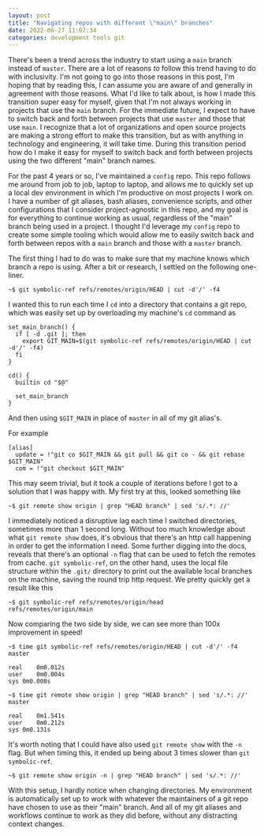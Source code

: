 ```yaml
---
layout: post
title: "Navigating repos with different \"main\" branches"
date: 2022-06-27 11:07:34
categories: development tools git
---
```


There's been a trend across the industry to start using a `main` branch instead of
`master`. There are a lot of reasons _to_ follow this trend having to do with inclusivity.
I'm not going to go into those reasons in this post, I'm hoping that by reading this, I
can assume you are aware of and generally in agreement with those reasons. What I'd like to
talk about, is how I made this transition super easy for myself, given that I'm not always
working in projects that use the `main` branch. For the immediate future, I expect to have
to switch back and forth between projects that use `master` and those that use `main`. I
recognize that a lot of organizations and open source projects are making a strong effort
to make this transition, but as with anything in technology and engineering, it will take time.
During this transition period how do I make it easy for myself to switch back and forth between
projects using the two different "main" branch names.

For the past 4 years or so, I've maintained a `config` repo. This repo follows me around from job
to job, laptop to laptop, and allows me to quickly set up a local dev environment in which I'm productive
on most projects I work on. I have a number of git aliases, bash aliases, convenience scripts, and other
configurations that I consider project-agnostic in this repo, and my goal is for everything to continue
working as usual, regardless of the "main" branch being used in a project. I thought I'd leverage my `config`
repo to create some simple tooling which would allow me to easily switch back and forth between repos with a
`main` branch and those with a `master` branch.

The first thing I had to do was to make sure that my machine knows which branch a repo is using. After a
bit or research, I settled on the following one-liner.

```
~$ git symbolic-ref refs/remotes/origin/HEAD | cut -d'/' -f4
```

I wanted this to run each time I `cd` into a directory that contains a git repo, which was easily set up
by overloading my machine's `cd` command as

```
set_main_branch() {
  if [ -d .git ]; then
    export GIT_MAIN=$(git symbolic-ref refs/remotes/origin/HEAD | cut -d'/' -f4)
  fi
}

cd() {
  builtin cd "$@"

  set_main_branch
}
```

And then using `$GIT_MAIN` in place of `master` in all of my git alias's.

For example

```
[alias]
  update = !"git co $GIT_MAIN && git pull && git co - && git rebase $GIT_MAIN"
  com = !"git checkout $GIT_MAIN"
```

This may seem trivial, but it took a couple of iterations before I got to a solution that I was happy with.
My first try at this, looked something like

```
~$ git remote show origin | grep "HEAD branch" | sed 's/.*: //'
```

I immediately noticed a disruptive lag each time I switched directories, sometimes more than 1 second long.
Without too much knowledge about what `git remote show` does, it's obvious that there's an http call happening
in order to get the information I need. Some further digging into the docs, reveals that there's an optional
`-n` flag that can be used to fetch the remotes from cache. `git symbolic-ref`, on the other hand, uses the local
file structure within the `.git/` directory to print out the available local branches on the machine, saving the
round trip http request. We pretty quickly get a result like this

```
~$ git symbolic-ref refs/remotes/origin/head
refs/remotes/origin/main
```

Now comparing the two side by side, we can see more than 100x improvement in speed!

```
~$ time git symbolic-ref refs/remotes/origin/HEAD | cut -d'/' -f4
master

real	0m0.012s
user	0m0.004s
sys	0m0.008s

~$ time git remote show origin | grep "HEAD branch" | sed 's/.*: //'
master

real	0m1.541s
user	0m0.212s
sys	0m0.131s
```

It's worth noting that I could have also used `git remote show` with the `-n` flag. But when timing this, it ended up being
about 3 times slower than `git symbolic-ref`.
```
~$ git remote show origin -n | grep "HEAD branch" | sed 's/.*: //'
```

With this setup, I hardly notice when changing directories. My environment is automatically set up to work with
whatever the maintainers of a git repo have chosen to use as their "main" branch. And all of my git aliases
and workflows continue to work as they did before, without any distracting context changes.
